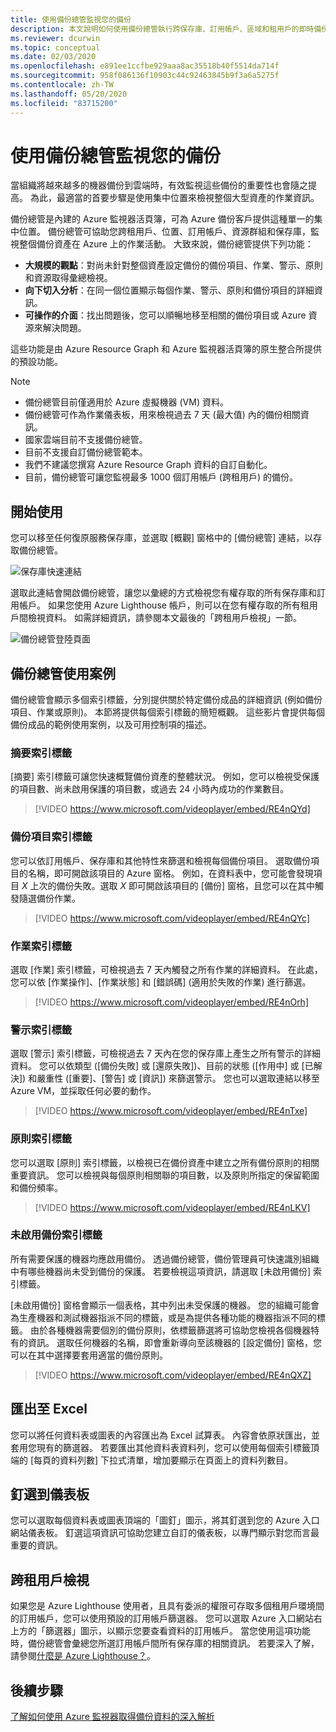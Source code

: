 ```yaml
---
title: 使用備份總管監視您的備份
description: 本文說明如何使用備份總管執行跨保存庫、訂用帳戶、區域和租用戶的即時備份監視。
ms.reviewer: dcurwin
ms.topic: conceptual
ms.date: 02/03/2020
ms.openlocfilehash: e891ee1ccfbe929aaa8ac35518b40f5514da714f
ms.sourcegitcommit: 958f086136f10903c44c92463845b9f3a6a5275f
ms.contentlocale: zh-TW
ms.lasthandoff: 05/20/2020
ms.locfileid: "83715200"
---
```

# <a name="monitor-your-backups-with-backup-explorer"></a>使用備份總管監視您的備份

當組織將越來越多的機器備份到雲端時，有效監視這些備份的重要性也會隨之提高。 為此，最適當的首要步驟是使用集中位置來檢視整個大型資產的作業資訊。

備份總管是內建的 Azure 監視器活頁簿，可為 Azure 備份客戶提供這種單一的集中位置。 備份總管可協助您跨租用戶、位置、訂用帳戶、資源群組和保存庫，監視整個備份資產在 Azure 上的作業活動。 大致來說，備份總管提供下列功能：

* **大規模的觀點**：對尚未針對整個資產設定備份的備份項目、作業、警示、原則和資源取得彙總檢視。
* **向下切入分析**：在同一個位置顯示每個作業、警示、原則和備份項目的詳細資訊。
* **可操作的介面**：找出問題後，您可以順暢地移至相關的備份項目或 Azure 資源來解決問題。

這些功能是由 Azure Resource Graph 和 Azure 監視器活頁簿的原生整合所提供的預設功能。

> [!NOTE]
>
> * 備份總管目前僅適用於 Azure 虛擬機器 (VM) 資料。
> * 備份總管可作為作業儀表板，用來檢視過去 7 天 (最大值) 內的備份相關資訊。
> * 國家雲端目前不支援備份總管。
> * 目前不支援自訂備份總管範本。
> * 我們不建議您撰寫 Azure Resource Graph 資料的自訂自動化。
> * 目前，備份總管可讓您監視最多 1000 個訂用帳戶 (跨租用戶) 的備份。

## <a name="get-started"></a>開始使用

您可以移至任何復原服務保存庫，並選取 [概觀] 窗格中的 [備份總管] 連結，以存取備份總管。

![保存庫快速連結](media/backup-azure-monitor-with-backup-explorer/vault-quick-link.png)

選取此連結會開啟備份總管，讓您以彙總的方式檢視您有權存取的所有保存庫和訂用帳戶。 如果您使用 Azure Lighthouse 帳戶，則可以在您有權存取的所有租用戶間檢視資料。 如需詳細資訊，請參閱本文最後的「跨租用戶檢視」一節。

![備份總管登陸頁面](media/backup-azure-monitor-with-backup-explorer/explorer-landing-page.png)

## <a name="backup-explorer-use-cases"></a>備份總管使用案例

備份總管會顯示多個索引標籤，分別提供關於特定備份成品的詳細資訊 (例如備份項目、作業或原則)。 本節將提供每個索引標籤的簡短概觀。 這些影片會提供每個備份成品的範例使用案例，以及可用控制項的描述。

### <a name="the-summary-tab"></a>摘要索引標籤

[摘要] 索引標籤可讓您快速概覽備份資產的整體狀況。 例如，您可以檢視受保護的項目數、尚未啟用保護的項目數，或過去 24 小時內成功的作業數目。

> [!VIDEO https://www.microsoft.com/videoplayer/embed/RE4nQYd]

### <a name="the-backup-items-tab"></a>備份項目索引標籤

您可以依訂用帳戶、保存庫和其他特性來篩選和檢視每個備份項目。 選取備份項目的名稱，即可開啟該項目的 Azure 窗格。 例如，在資料表中，您可能會發現項目 *X* 上次的備份失敗。選取 *X* 即可開啟該項目的 [備份] 窗格，且您可以在其中觸發隨選備份作業。

> [!VIDEO https://www.microsoft.com/videoplayer/embed/RE4nQYc]

### <a name="the-jobs-tab"></a>作業索引標籤

選取 [作業] 索引標籤，可檢視過去 7 天內觸發之所有作業的詳細資料。 在此處，您可以依 [作業操作]、[作業狀態] 和 [錯誤碼] (適用於失敗的作業) 進行篩選。

> [!VIDEO https://www.microsoft.com/videoplayer/embed/RE4nOrh]

### <a name="the-alerts-tab"></a>警示索引標籤

選取 [警示] 索引標籤，可檢視過去 7 天內在您的保存庫上產生之所有警示的詳細資料。 您可以依類型 ([備份失敗] 或 [還原失敗])、目前的狀態 ([作用中] 或 [已解決]) 和嚴重性 ([重要]、[警告] 或 [資訊]) 來篩選警示。 您也可以選取連結以移至 Azure VM，並採取任何必要的動作。

> [!VIDEO https://www.microsoft.com/videoplayer/embed/RE4nTxe]

### <a name="the-policies-tab"></a>原則索引標籤

您可以選取 [原則] 索引標籤，以檢視已在備份資產中建立之所有備份原則的相關重要資訊。 您可以檢視與每個原則相關聯的項目數，以及原則所指定的保留範圍和備份頻率。

> [!VIDEO https://www.microsoft.com/videoplayer/embed/RE4nLKV]

### <a name="the-backup-not-enabled-tab"></a>未啟用備份索引標籤

所有需要保護的機器均應啟用備份。 透過備份總管，備份管理員可快速識別組織中有哪些機器尚未受到備份的保護。 若要檢視這項資訊，請選取 [未啟用備份] 索引標籤。

[未啟用備份] 窗格會顯示一個表格，其中列出未受保護的機器。 您的組織可能會為生產機器和測試機器指派不同的標籤，或是為提供各種功能的機器指派不同的標籤。 由於各種機器需要個別的備份原則，依標籤篩選將可協助您檢視各個機器特有的資訊。 選取任何機器的名稱，即會重新導向至該機器的 [設定備份] 窗格，您可以在其中選擇要套用適當的備份原則。

> [!VIDEO https://www.microsoft.com/videoplayer/embed/RE4nQXZ]

## <a name="export-to-excel"></a>匯出至 Excel

您可以將任何資料表或圖表的內容匯出為 Excel 試算表。 內容會依原狀匯出，並套用您現有的篩選器。 若要匯出其他資料表資料列，您可以使用每個索引標籤頂端的 [每頁的資料列數] 下拉式清單，增加要顯示在頁面上的資料列數目。

## <a name="pin-to-the-dashboard"></a>釘選到儀表板

您可以選取每個資料表或圖表頂端的「圖釘」圖示，將其釘選到您的 Azure 入口網站儀表板。 釘選這項資訊可協助您建立自訂的儀表板，以專門顯示對您而言最重要的資訊。

## <a name="cross-tenant-views"></a>跨租用戶檢視

如果您是 Azure Lighthouse 使用者，且具有委派的權限可存取多個租用戶環境間的訂用帳戶，您可以使用預設的訂用帳戶篩選器。 您可以選取 Azure 入口網站右上方的「篩選器」圖示，以顯示您要查看資料的訂用帳戶。 當您使用這項功能時，備份總管會彙總您所選訂用帳戶間所有保存庫的相關資訊。 若要深入了解，請參閱[什麼是 Azure Lighthouse？](https://docs.microsoft.com/azure/lighthouse/overview)。

## <a name="next-steps"></a>後續步驟

[了解如何使用 Azure 監視器取得備份資料的深入解析](https://docs.microsoft.com/azure/backup/backup-azure-monitoring-use-azuremonitor)
